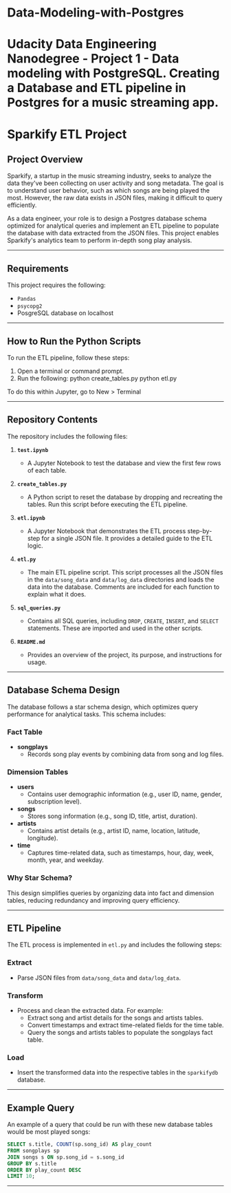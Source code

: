 # Data-Modeling-with-Postgres
Udacity Data Engineering Nanodegree - Project 1 - Data modeling with PostgreSQL. Creating a Database and ETL pipeline in Postgres for a music streaming app.
=======
# Sparkify ETL Project

## Project Overview

Sparkify, a startup in the music streaming industry, seeks to analyze the data they've been collecting on user activity and song metadata. The goal is to understand user behavior, such as which songs are being played the most. However, the raw data exists in JSON files, making it difficult to query efficiently.

As a data engineer, your role is to design a Postgres database schema optimized for analytical queries and implement an ETL pipeline to populate the database with data extracted from the JSON files. This project enables Sparkify's analytics team to perform in-depth song play analysis.

---
## Requirements
This project requires the following:
- `Pandas` 
- `psycopg2`
- PosgreSQL database on localhost

---

## How to Run the Python Scripts

To run the ETL pipeline, follow these steps:

1. Open a terminal or command prompt.
2. Run the following:
   python create_tables.py
   python etl.py
   
To do this within Jupyter, go to New > Terminal

---


## Repository Contents

The repository includes the following files:

1. **`test.ipynb`**  
   - A Jupyter Notebook to test the database and view the first few rows of each table.

2. **`create_tables.py`**  
   - A Python script to reset the database by dropping and recreating the tables. Run this script before executing the ETL pipeline.

3. **`etl.ipynb`**  
   - A Jupyter Notebook that demonstrates the ETL process step-by-step for a single JSON file. It provides a detailed guide to the ETL logic.

4. **`etl.py`**  
   - The main ETL pipeline script. This script processes all the JSON files in the `data/song_data` and `data/log_data` directories and loads the data into the database. Comments are included for each function to explain what it does.

5. **`sql_queries.py`**  
   - Contains all SQL queries, including `DROP`, `CREATE`, `INSERT`, and `SELECT` statements. These are imported and used in the other scripts.

6. **`README.md`**  
   - Provides an overview of the project, its purpose, and instructions for usage.

---

## Database Schema Design

The database follows a star schema design, which optimizes query performance for analytical tasks. This schema includes:

### Fact Table
- **songplays**  
  - Records song play events by combining data from song and log files.

### Dimension Tables
- **users**  
  - Contains user demographic information (e.g., user ID, name, gender, subscription level).
- **songs**  
  - Stores song information (e.g., song ID, title, artist, duration).
- **artists**  
  - Contains artist details (e.g., artist ID, name, location, latitude, longitude).
- **time**  
  - Captures time-related data, such as timestamps, hour, day, week, month, year, and weekday.

### Why Star Schema?
This design simplifies queries by organizing data into fact and dimension tables, reducing redundancy and improving query efficiency.

---

## ETL Pipeline

The ETL process is implemented in `etl.py` and includes the following steps:

### Extract
- Parse JSON files from `data/song_data` and `data/log_data`.

### Transform
- Process and clean the extracted data. For example:
  - Extract song and artist details for the songs and artists tables.
  - Convert timestamps and extract time-related fields for the time table.
  - Query the songs and artists tables to populate the songplays fact table.

### Load
- Insert the transformed data into the respective tables in the `sparkifydb` database.

---

## Example Query

An example of a query that could be run with these new database tables would be most played songs:

```sql
SELECT s.title, COUNT(sp.song_id) AS play_count
FROM songplays sp
JOIN songs s ON sp.song_id = s.song_id
GROUP BY s.title
ORDER BY play_count DESC
LIMIT 10;
```

---
